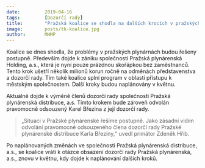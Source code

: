 ```yaml
---
date:         2019-04-16
tags:         [Dozorčí rady]
title:        "Pražská koalice se shodla na dalších krocích v pražských plynárnách"
image: 	      posts/tk-koalice.jpg
author:       MHMP
---
```


Koalice se dnes shodla, že problémy v pražských plynárnách budou řešeny postupně. Především dojde k zániku společnosti Pražská plynárenská Holding, a.s., která je nyní pouze prázdnou skořápkou bez zaměstnanců. Tento krok ušetří několik milionů korun ročně na odměnách představenstva a dozorčí rady. Tím také koalice splní program v oblasti přístupu k městským společnostem. Další kroky budou naplánovány v květnu. 

Aktuálně dojde k výměně členů dozorčí rady společnosti Pražská plynárenská distribuce, a.s. Tímto krokem bude zároveň odvolán pravomocně odsouzený Karel Březina z její dozorčí rady.

> „Situaci v Pražské plynárenské řešíme postupně. Jako zásadní vidím odvolání pravomocně odsouzeného člena dozorčí rady Pražské plynárenské distribuce Karla Březiny,“ uvedl primátor Zdeněk Hřib.

Po naplánovaných změnách ve společnosti Pražská plynárenská distribuce, a.s., se koalice vrátí k otázce obsazení dozorčí rady Pražská plynárenská, a.s., znovu v květnu, kdy dojde k naplánování dalších kroků.

